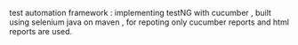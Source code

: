 test automation framework : implementing testNG with cucumber , built using selenium java on maven , for repoting only cucumber reports and html reports are used.
